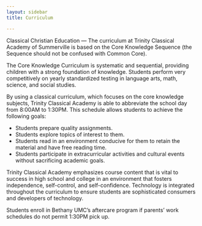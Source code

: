 ```yaml
---
layout: sidebar
title: Curriculum

---
```

Classical Christian Education — The curriculum at Trinity Classical Academy of Summerville is based on the Core Knowledge Sequence (the Sequence should not be confused with Common Core).

The Core Knowledge Curriculum is systematic and sequential, providing children with a strong foundation of knowledge. Students perform very competitively on yearly standardized testing in language arts, math, science, and social studies.

By using a classical curriculum, which focuses on the core knowledge subjects, Trinity Classical Academy is able to abbreviate the school day from 8:00AM to 1:30PM. This schedule allows students to achieve the following goals:

* Students prepare quality assignments.
* Students explore topics of interest to them.
* Students read in an environment conducive for them to retain the material and have free reading time.
* Students participate in extracurricular activities and cultural events without sacrificing academic goals.

Trinity Classical Academy emphasizes course content that is vital to success in high school and college in an environment that fosters independence, self-control, and self-confidence. Technology is integrated throughout the curriculum to ensure students are sophisticated consumers and developers of technology.

Students enroll in Bethany UMC’s aftercare program if parents’ work schedules do not permit 1:30PM pick up.